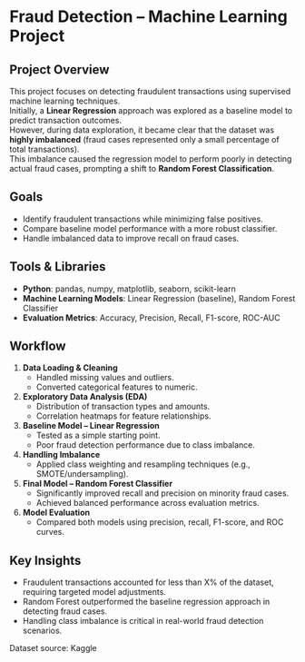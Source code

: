# Fraud Detection – Machine Learning Project

##  Project Overview
This project focuses on detecting fraudulent transactions using supervised machine learning techniques.  
Initially, a **Linear Regression** approach was explored as a baseline model to predict transaction outcomes.  
However, during data exploration, it became clear that the dataset was **highly imbalanced** (fraud cases represented only a small percentage of total transactions).  
This imbalance caused the regression model to perform poorly in detecting actual fraud cases, prompting a shift to **Random Forest Classification**.

##  Goals
- Identify fraudulent transactions while minimizing false positives.
- Compare baseline model performance with a more robust classifier.
- Handle imbalanced data to improve recall on fraud cases.

##  Tools & Libraries
- **Python**: pandas, numpy, matplotlib, seaborn, scikit-learn
- **Machine Learning Models**: Linear Regression (baseline), Random Forest Classifier
- **Evaluation Metrics**: Accuracy, Precision, Recall, F1-score, ROC-AUC

##  Workflow
1. **Data Loading & Cleaning**
   - Handled missing values and outliers.
   - Converted categorical features to numeric.
2. **Exploratory Data Analysis (EDA)**
   - Distribution of transaction types and amounts.
   - Correlation heatmaps for feature relationships.
3. **Baseline Model – Linear Regression**
   - Tested as a simple starting point.
   - Poor fraud detection performance due to class imbalance.
4. **Handling Imbalance**
   - Applied class weighting and resampling techniques (e.g., SMOTE/undersampling).
5. **Final Model – Random Forest Classifier**
   - Significantly improved recall and precision on minority fraud cases.
   - Achieved balanced performance across evaluation metrics.
6. **Model Evaluation**
   - Compared both models using precision, recall, F1-score, and ROC curves.

##  Key Insights
- Fraudulent transactions accounted for less than X% of the dataset, requiring targeted model adjustments.
- Random Forest outperformed the baseline regression approach in detecting fraud cases.
- Handling class imbalance is critical in real-world fraud detection scenarios.

Dataset source: Kaggle
